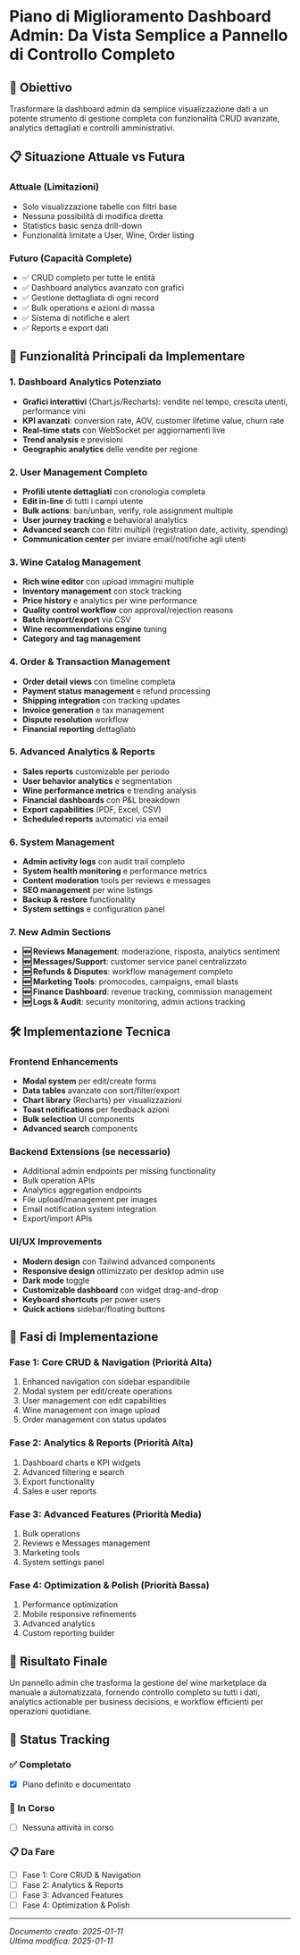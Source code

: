 # Piano di Miglioramento Dashboard Admin: Da Vista Semplice a Pannello di Controllo Completo

## 🎯 Obiettivo
Trasformare la dashboard admin da semplice visualizzazione dati a un potente strumento di gestione completa con funzionalità CRUD avanzate, analytics dettagliati e controlli amministrativi.

## 📋 Situazione Attuale vs Futura

### **Attuale (Limitazioni)**
- Solo visualizzazione tabelle con filtri base
- Nessuna possibilità di modifica diretta
- Statistics basic senza drill-down
- Funzionalità limitate a User, Wine, Order listing

### **Futuro (Capacità Complete)**
- ✅ CRUD completo per tutte le entità
- ✅ Dashboard analytics avanzato con grafici
- ✅ Gestione dettagliata di ogni record
- ✅ Bulk operations e azioni di massa
- ✅ Sistema di notifiche e alert
- ✅ Reports e export dati

## 🔧 Funzionalità Principali da Implementare

### 1. **Dashboard Analytics Potenziato**
- **Grafici interattivi** (Chart.js/Recharts): vendite nel tempo, crescita utenti, performance vini
- **KPI avanzati**: conversion rate, AOV, customer lifetime value, churn rate
- **Real-time stats** con WebSocket per aggiornamenti live
- **Trend analysis** e previsioni
- **Geographic analytics** delle vendite per regione

### 2. **User Management Completo**
- **Profili utente dettagliati** con cronologia completa
- **Edit in-line** di tutti i campi utente
- **Bulk actions**: ban/unban, verify, role assignment multiple
- **User journey tracking** e behavioral analytics
- **Advanced search** con filtri multipli (registration date, activity, spending)
- **Communication center** per inviare email/notifiche agli utenti

### 3. **Wine Catalog Management**
- **Rich wine editor** con upload immagini multiple
- **Inventory management** con stock tracking
- **Price history** e analytics per wine performance
- **Quality control workflow** con approval/rejection reasons
- **Batch import/export** via CSV
- **Wine recommendations engine** tuning
- **Category and tag management**

### 4. **Order & Transaction Management**
- **Order detail views** con timeline completa
- **Payment status management** e refund processing
- **Shipping integration** con tracking updates
- **Invoice generation** e tax management
- **Dispute resolution** workflow
- **Financial reporting** dettagliato

### 5. **Advanced Analytics & Reports**
- **Sales reports** customizable per periodo
- **User behavior analytics** e segmentation
- **Wine performance metrics** e trending analysis
- **Financial dashboards** con P&L breakdown
- **Export capabilities** (PDF, Excel, CSV)
- **Scheduled reports** automatici via email

### 6. **System Management**
- **Admin activity logs** con audit trail completo
- **System health monitoring** e performance metrics
- **Content moderation** tools per reviews e messages
- **SEO management** per wine listings
- **Backup & restore** functionality
- **System settings** e configuration panel

### 7. **New Admin Sections**
- **🆕 Reviews Management**: moderazione, risposta, analytics sentiment
- **🆕 Messages/Support**: customer service panel centralizzato  
- **🆕 Refunds & Disputes**: workflow management completo
- **🆕 Marketing Tools**: promocodes, campaigns, email blasts
- **🆕 Finance Dashboard**: revenue tracking, commission management
- **🆕 Logs & Audit**: security monitoring, admin actions tracking

## 🛠️ Implementazione Tecnica

### **Frontend Enhancements**
- **Modal system** per edit/create forms
- **Data tables** avanzate con sort/filter/export
- **Chart library** (Recharts) per visualizzazioni
- **Toast notifications** per feedback azioni
- **Bulk selection** UI components
- **Advanced search** components

### **Backend Extensions (se necessario)**
- Additional admin endpoints per missing functionality
- Bulk operation APIs
- Analytics aggregation endpoints
- File upload/management per images
- Email notification system integration
- Export/import APIs

### **UI/UX Improvements**
- **Modern design** con Tailwind advanced components
- **Responsive design** ottimizzato per desktop admin use
- **Dark mode** toggle
- **Customizable dashboard** con widget drag-and-drop
- **Keyboard shortcuts** per power users
- **Quick actions** sidebar/floating buttons

## 📅 Fasi di Implementazione

### **Fase 1: Core CRUD & Navigation** (Priorità Alta)
1. Enhanced navigation con sidebar espandibile
2. Modal system per edit/create operations
3. User management con edit capabilities
4. Wine management con image upload
5. Order management con status updates

### **Fase 2: Analytics & Reports** (Priorità Alta)
1. Dashboard charts e KPI widgets  
2. Advanced filtering e search
3. Export functionality
4. Sales e user reports

### **Fase 3: Advanced Features** (Priorità Media)
1. Bulk operations
2. Reviews e Messages management
3. Marketing tools
4. System settings panel

### **Fase 4: Optimization & Polish** (Priorità Bassa)
1. Performance optimization
2. Mobile responsive refinements
3. Advanced analytics
4. Custom reporting builder

## 🎯 Risultato Finale
Un pannello admin che trasforma la gestione del wine marketplace da manuale a automatizzata, fornendo controllo completo su tutti i dati, analytics actionable per business decisions, e workflow efficienti per operazioni quotidiane.

## 📝 Status Tracking

### ✅ Completato
- [x] Piano definito e documentato

### 🚧 In Corso
- [ ] Nessuna attività in corso

### 📋 Da Fare
- [ ] Fase 1: Core CRUD & Navigation
- [ ] Fase 2: Analytics & Reports  
- [ ] Fase 3: Advanced Features
- [ ] Fase 4: Optimization & Polish

---
*Documento creato: 2025-01-11*  
*Ultima modifica: 2025-01-11*